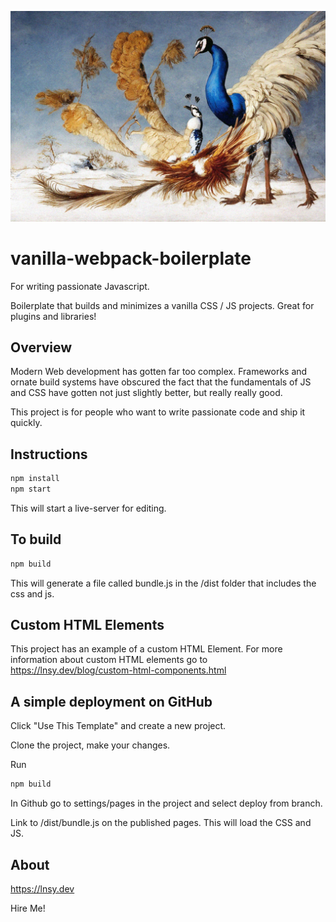 ![Splash Image](splash.jpg?)

# vanilla-webpack-boilerplate
For writing passionate Javascript.

Boilerplate that builds and minimizes a vanilla CSS / JS projects. Great for plugins and libraries! 

## Overview

Modern Web development has gotten far too complex. Frameworks and ornate build systems have obscured the fact that the fundamentals of JS and CSS have gotten not just slightly better, but really really good. 

This project is for people who want to write passionate code and ship it quickly. 

## Instructions

```sh
npm install
npm start
```

This will start a live-server for editing.

## To build

```sh
npm build
```

This will generate a file called bundle.js in the /dist folder that includes the css and js. 

## Custom HTML Elements

This project has an example of a custom HTML Element. For more information about custom HTML elements go to https://lnsy.dev/blog/custom-html-components.html

## A simple deployment on GitHub

Click "Use This Template" and create a new project. 

Clone the project, make your changes. 

Run

```sh
npm build
```

In Github go to settings/pages in the project and select deploy from branch. 

Link to /dist/bundle.js on the published pages. This will load the CSS and JS. 

## About

https://lnsy.dev 

Hire Me!  

